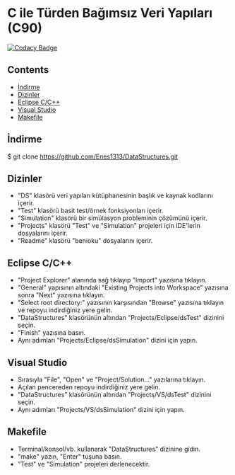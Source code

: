 # C ile Türden Bağımsız Veri Yapıları (C90)

[![Codacy Badge](https://api.codacy.com/project/badge/Grade/e87374258dba4b6589867331cdd35658)](https://www.codacy.com/manual/Enes1313/DataStructures?utm_source=github.com&amp;utm_medium=referral&amp;utm_content=Enes1313/DataStructures&amp;utm_campaign=Badge_Grade)

## Contents
* [İndirme](#indirme)
* [Dizinler](#dizinler)
* [Eclipse C/C++](#eclipse-c/c++)
* [Visual Studio](#visual-studio)
* [Makefile](#makefile)

## İndirme

$ git clone https://github.com/Enes1313/DataStructures.git

## Dizinler

*   "DS" klasörü veri yapıları kütüphanesinin başlık ve kaynak kodlarını içerir. 
*   "Test" klasörü basit test/örnek fonksiyonları içerir.
*   "Simulation" klasörü bir simülasyon probleminin çözümünü içerir.
*   "Projects" klasörü "Test" ve "Simulation" projeleri için IDE'lerin dosyalarını içerir.
*   "Readme" klasörü "benioku" dosyalarını içerir.

## Eclipse C/C++

*   "Project Explorer" alanında sağ tıklayıp "Import" yazısına tıklayın.
*   "General" yapısının altındaki "Existing Projects into Workspace" yazısına sonra "Next" yazısına tıklayın.
*   "Select root directory:" yazısının karşısından "Browse" yazısına tıklayın ve repoyu indirdiğiniz yere gelin.
*   "DataStructures" klasörünün altından "Projects/Eclipse/dsTest" dizinini seçin.
*   "Finish" yazısına basın.
*   Aynı adımları "Projects/Eclipse/dsSimulation" dizini için yapın.

## Visual Studio

*   Sırasıyla "File", "Open" ve "Project/Solution..." yazılarına tıklayın.
*   Açılan pencereden repoyu indirdiğiniz yere gelin.
*   "DataStructures" klasörünün altından "Projects/VS/dsTest" dizinini seçin.
*   Aynı adımları "Projects/VS/dsSimulation" dizini için yapın.

## Makefile

*   Terminal/konsol/vb. kullanarak "DataStructures" dizinine gidin.
*   "make" yazın, "Enter" tuşuna basın.
*   "Test" ve "Simulation" projeleri derlenecektir.
